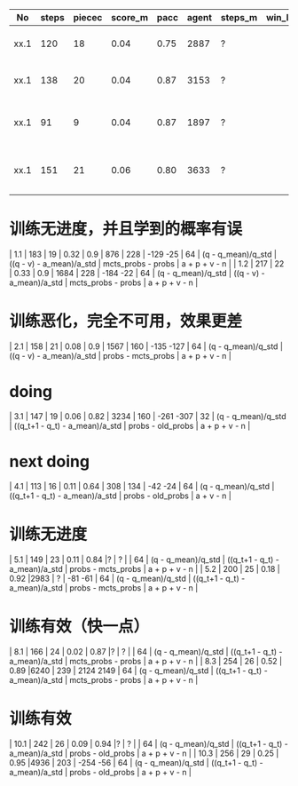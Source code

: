 |No     |steps  |piecec |score_m|pacc   |agent  |steps_m|win_lost   |playout|v                   |a                               |model_a             |loss           |
| ----- | ----- | ----- | ----- | ----- | ----- | ----- | -----     | ----- | -----              | -----                          | -----              | -----         |
| xx.1  | 120   | 18    | 0.04  | 0.75  |2887   | ?     |           | 32    | (q - q_mean)/q_std | ((q_t+1 - q_t) - a_mean)/a_std | probs - old_probs  | a + v - n     |
| xx.1  | 138   | 20    | 0.04  | 0.87  |3153   | ?     |           | 32    | (q - q_mean)/q_std | ((q_t+1 - q_t) - a_mean)/a_std | probs - mcts_probs | a + v - n     |
| xx.1  | 91    | 9     | 0.04  | 0.87  |1897   | ?     |           | 32    | (q - q_mean)/q_std | ((q_t+1 - q_t) - a_mean)/a_std | old_probs - probs  | a + p + v - n |
| xx.1  | 151   | 21    | 0.06  | 0.80  |3633   | ?     |           | 32    | (q - q_mean)/q_std | ((q_t+1 - q_t) - a_mean)/a_std | probs - old_probs  | a + p + v - n |

# 训练无进度，并且学到的概率有误
| 1.1   | 183   | 19    | 0.32  | 0.9   | 876   | 228   | -129 -25  | 64    | (q - q_mean)/q_std | ((q - v) - a_mean)/a_std       | mcts_probs - probs | a + p + v - n |
| 1.2   | 217   | 22    | 0.33  | 0.9   | 1684  | 228   | -184 -22  | 64    | (q - q_mean)/q_std | ((q - v) - a_mean)/a_std       | mcts_probs - probs | a + p + v - n |

# 训练恶化，完全不可用，效果更差
| 2.1   | 158   | 21    | 0.08  | 0.9   | 1567  | 160   | -135 -127 | 64    | (q - q_mean)/q_std | ((q - v) - a_mean)/a_std       | probs - mcts_probs | a + p + v - n |

# doing
| 3.1   | 147   | 19    | 0.06  | 0.82  | 3234  | 160   | -261 -307 | 32    | (q - q_mean)/q_std | ((q_t+1 - q_t) - a_mean)/a_std | probs - old_probs  | a + p + v - n |

# next doing
| 4.1   | 113   | 16    | 0.11  | 0.64  | 308   | 134   | -42 -24   | 64    | (q - q_mean)/q_std | ((q_t+1 - q_t) - a_mean)/a_std | probs - old_probs  | a + v - n |

# 训练无进度
| 5.1   | 149   | 23    | 0.11  | 0.84  |?      | ?     |           | 64    | (q - q_mean)/q_std | ((q_t+1 - q_t) - a_mean)/a_std | probs - mcts_probs | a + p + v - n |
| 5.2   | 200   | 25    | 0.18  | 0.92  |2983   | ?     | -81 -61   | 64    | (q - q_mean)/q_std | ((q_t+1 - q_t) - a_mean)/a_std | probs - mcts_probs | a + p + v - n |

# 训练有效（快一点）
| 8.1   | 166   | 24    | 0.02  | 0.87  |?      | ?     |           | 64    | (q - q_mean)/q_std | ((q_t+1 - q_t) - a_mean)/a_std | mcts_probs - probs | a + p + v - n |
| 8.3   | 254   | 26    | 0.52  | 0.89  |6240   | 239   | 2124 2149 | 64    | (q - q_mean)/q_std | ((q_t+1 - q_t) - a_mean)/a_std | mcts_probs - probs | a + p + v - n |

# 训练有效
| 10.1  | 242   | 26    | 0.09  | 0.94  |?      | ?     |           | 64    | (q - q_mean)/q_std | ((q_t+1 - q_t) - a_mean)/a_std | probs - old_probs  | a + p + v - n |
| 10.3  | 256   | 29    | 0.25  | 0.95  |4936   | 203   | -254 -56  | 64    | (q - q_mean)/q_std | ((q_t+1 - q_t) - a_mean)/a_std | probs - old_probs  | a + p + v - n |





